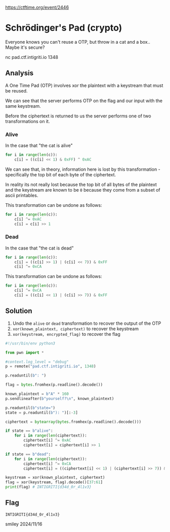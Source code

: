 https://ctftime.org/event/2446

# Schrödinger's Pad (crypto)

Everyone knows you can't reuse a OTP, but throw in a cat and a box.. Maybe it's secure?

nc pad.ctf.intigriti.io 1348

## Analysis

A One Time Pad (OTP) involves xor the plaintext with a keystream that must be reused.

We can see that the server performs OTP on the flag and our input with the same keystream.

Before the ciphertext is returned to us the server performs one of two transformations on it.

### Alive

In the case that "the cat is alive"

```python
for i in range(len(c)):
    c[i] = ((c[i] << 1) & 0xFF) ^ 0xAC
```

We can see that, in theory, information here is lost by this transformation - specifically the top bit of each byte of the ciphertext.

In reality its not really lost because the top bit of all bytes of the plaintext and the keystream are known to be `0` because they come from a subset of ascii printables.

This transformation can be undone as follows:

```python
for i in range(len(c)):
    c[i] ^= 0xAC
    c[i] = c[i] >> 1
```

### Dead

In the case that "the cat is dead"

```python
for i in range(len(c)):
    c[i] = ((c[i] >> 1) | (c[i] << 7)) & 0xFF
    c[i] ^= 0xCA
```

This transformation can be undone as follows:

```python
for i in range(len(c)):
    c[i] ^= 0xCA
    c[i] = ((c[i] << 1) | (c[i] >> 7)) & 0xFF
```

## Solution

1) Undo the `alive` or `dead` transformation to recover the output of the OTP
2) `xor(known_plaintext, ciphertext)` to recover the keystream
2) `xor(keystream, encrypted_flag)` to recover the flag

```python
#!/usr/bin/env python3

from pwn import *

#context.log_level = "debug"
p = remote("pad.ctf.intigriti.io", 1348)

p.readuntil(b": ")

flag = bytes.fromhex(p.readline().decode())

known_plaintext = b"A" * 160
p.sendlineafter(b"yourself?\n", known_plaintext)

p.readuntil(b"state=")
state = p.readuntil(b"): ")[:-3]

ciphertext = bytearray(bytes.fromhex(p.readline().decode()))

if state == b"alive":
    for i in range(len(ciphertext)):
        ciphertext[i] ^= 0xAC
        ciphertext[i] = ciphertext[i] >> 1

if state == b"dead":
    for i in range(len(ciphertext)):
        ciphertext[i] ^= 0xCA
        ciphertext[i] = ((ciphertext[i] << 1) | (ciphertext[i] >> 7)) & 0xFF

keystream = xor(known_plaintext, ciphertext)
flag = xor(keystream, flag).decode()[37:61]
print(flag) # INTIGRITI{d34d_0r_4l1v3}
```

## Flag
`INTIGRITI{d34d_0r_4l1v3}`

smiley 2024/11/16
